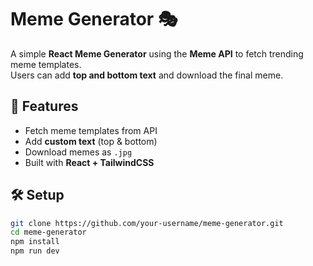# Meme Generator 🎭

A simple **React Meme Generator** using the **Meme API** to fetch trending meme templates.  
Users can add **top and bottom text** and download the final meme.

## 🚀 Features
- Fetch meme templates from API  
- Add **custom text** (top & bottom)  
- Download memes as `.jpg`  
- Built with **React + TailwindCSS**  

## 🛠️ Setup
```bash
git clone https://github.com/your-username/meme-generator.git
cd meme-generator
npm install
npm run dev
